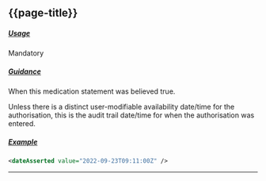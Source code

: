 ## {{page-title}}

<h5><ins>Usage</ins></h5>

<span class="mro-circle mandatory" title="Mandatory"></span> Mandatory


<h5><ins>Guidance</ins></h5>

When this medication statement was believed true.

Unless there is a distinct user-modifiable availability date/time for the authorisation, this is the audit trail date/time for when the authorisation was entered.


<h5><ins>Example</ins></h5>

```xml
<dateAsserted value="2022-09-23T09:11:00Z" />
```

---